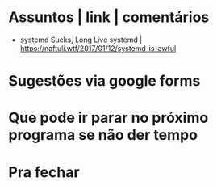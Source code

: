 Assuntos | link | comentários
=============================
* systemd Sucks, Long Live systemd | https://naftuli.wtf/2017/01/12/systemd-is-awful

Sugestões via google forms
==========================

Que pode ir parar no próximo programa se não der tempo
=======================================================

Pra fechar
==========



